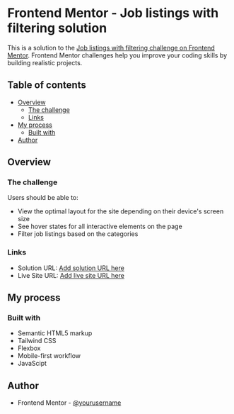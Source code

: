 # Frontend Mentor - Job listings with filtering solution

This is a solution to the [Job listings with filtering challenge on Frontend Mentor](https://www.frontendmentor.io/challenges/job-listings-with-filtering-ivstIPCt). Frontend Mentor challenges help you improve your coding skills by building realistic projects.

## Table of contents

- [Overview](#overview)
  - [The challenge](#the-challenge)
  - [Links](#links)
- [My process](#my-process)
  - [Built with](#built-with)
- [Author](#author)

## Overview

### The challenge

Users should be able to:

- View the optimal layout for the site depending on their device's screen size
- See hover states for all interactive elements on the page
- Filter job listings based on the categories

### Links

- Solution URL: [Add solution URL here](https://github.com/MelakuAlehegn/static-job-listings)
- Live Site URL: [Add live site URL here](https://joblistingm.netlify.app/)

## My process

### Built with

- Semantic HTML5 markup
- Tailwind CSS
- Flexbox
- Mobile-first workflow
- JavaScipt

## Author

- Frontend Mentor - [@yourusername](https://www.frontendmentor.io/profile/melakualehegn)
